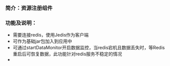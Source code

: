 ### 简介：资源注册组件
### 功能及说明：
- 需要连接redis，使用Jedis作为客户端
- 可作为基础jar包加入到应用中
- 可通过startDataMonitor开启数据监控，当redis宕机且数据丢失时，等Redis重启后可恢复数据，此功能针对redis服务不稳定的情况
- 
